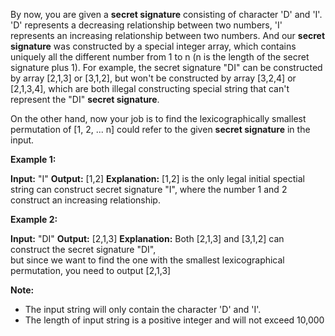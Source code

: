 
By now, you are given a  **secret signature**  consisting of character 'D' and 'I'. 'D' represents a decreasing relationship between two numbers, 'I' represents an increasing relationship between two numbers. And our  **secret signature**  was constructed by a special integer array, which contains uniquely all the different number from 1 to n (n is the length of the secret signature plus 1). For example, the secret signature "DI" can be constructed by array [2,1,3] or [3,1,2], but won't be constructed by array [3,2,4] or [2,1,3,4], which are both illegal constructing special string that can't represent the "DI"  **secret signature**.

On the other hand, now your job is to find the lexicographically smallest permutation of [1, 2, ... n] could refer to the given  **secret signature**  in the input.

**Example 1:**  

**Input:** "I"
**Output:** [1,2]
**Explanation:** [1,2] is the only legal initial spectial string can construct secret signature "I", where the number 1 and 2 construct an increasing relationship.

**Example 2:**  

**Input:** "DI"
**Output:** [2,1,3]
**Explanation:** Both [2,1,3] and [3,1,2] can construct the secret signature "DI",   
but since we want to find the one with the smallest lexicographical permutation, you need to output [2,1,3]

**Note:**

-   The input string will only contain the character 'D' and 'I'.
-   The length of input string is a positive integer and will not exceed 10,000